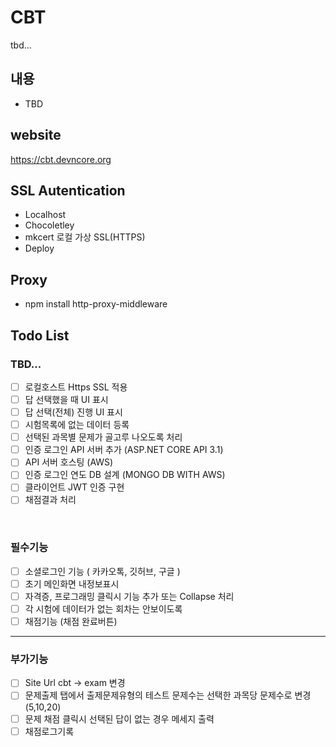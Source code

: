 # CBT 
tbd...

## 내용
- TBD

## website
https://cbt.devncore.org

## SSL Autentication
- Localhost
- Chocoletley
- mkcert 로컬 가상 SSL(HTTPS)
- Deploy

## Proxy
- npm install http-proxy-middleware

## Todo List
### TBD...
- [ ] 로컬호스트 Https SSL 적용
- [ ] 답 선택했을 때 UI 표시
- [ ] 답 선택(전체) 진행 UI 표시
- [ ] 시험목록에 없는 데이터 등록
- [ ] 선택된 과목별 문제가 골고루 나오도록 처리
- [ ] 인증 로그인 API 서버 추가 (ASP.NET CORE API 3.1)
- [ ] API 서버 호스팅 (AWS)
- [ ] 인증 로그인 연도 DB 설계 (MONGO DB WITH AWS)
- [ ] 클라이언트 JWT 인증 구현
- [ ] 채점결과 처리
<br/>

### 필수기능
- [ ]  소셜로그인 기능 ( 카카오톡, 깃허브, 구글 )
- [ ]  초기 메인화면 내정보표시 
- [ ]  자격증, 프로그래밍 클릭시 기능 추가 또는 Collapse 처리
- [ ]  각 시험에 데이터가 없는 회차는 안보이도록
- [ ]  채점기능 (채점 완료버튼)

------
### 부가기능
- [ ]  Site Url cbt -> exam 변경
- [ ]  문제출제 탭에서 출제문제유형의 테스트 문제수는 선택한 과목당 문제수로 변경 (5,10,20)
- [ ]  문제 채점 클릭시 선택된 답이 없는 경우 메세지 출력
- [ ]  채점로그기록
